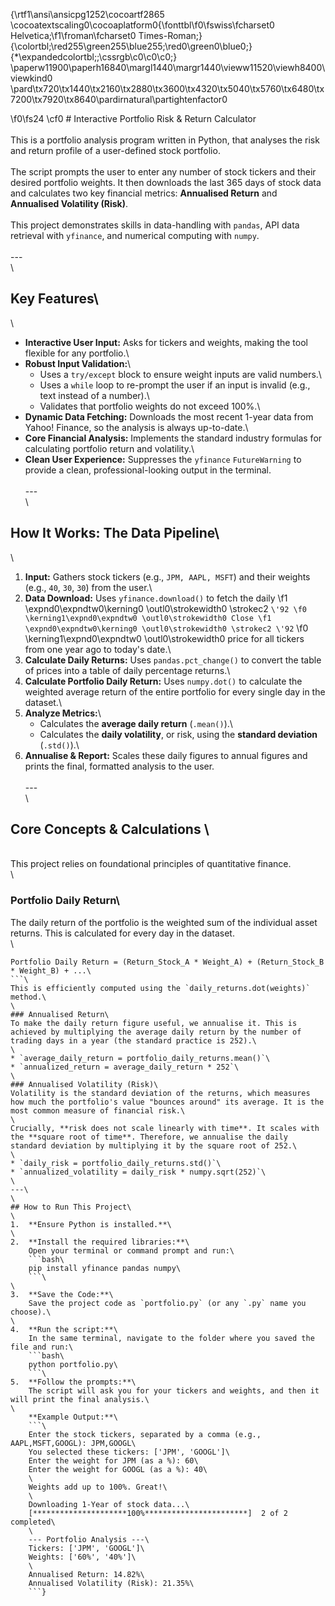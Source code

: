 {\rtf1\ansi\ansicpg1252\cocoartf2865
\cocoatextscaling0\cocoaplatform0{\fonttbl\f0\fswiss\fcharset0 Helvetica;\f1\froman\fcharset0 Times-Roman;}
{\colortbl;\red255\green255\blue255;\red0\green0\blue0;}
{\*\expandedcolortbl;;\cssrgb\c0\c0\c0;}
\paperw11900\paperh16840\margl1440\margr1440\vieww11520\viewh8400\viewkind0
\pard\tx720\tx1440\tx2160\tx2880\tx3600\tx4320\tx5040\tx5760\tx6480\tx7200\tx7920\tx8640\pardirnatural\partightenfactor0

\f0\fs24 \cf0 # Interactive Portfolio Risk & Return Calculator\
\
This is a portfolio analysis program written in Python, that analyses the risk and return profile of a user-defined stock portfolio.\
\
The script prompts the user to enter any number of stock tickers and their desired portfolio weights. It then downloads the last 365 days of stock data and calculates two key financial metrics: **Annualised Return** and **Annualised Volatility (Risk)**.\
\
This project demonstrates skills in data-handling with `pandas`, API data retrieval with `yfinance`, and numerical computing with `numpy`.\
\
---\
\
## Key Features\
\
* **Interactive User Input:** Asks for tickers and weights, making the tool flexible for any portfolio.\
* **Robust Input Validation:**\
    * Uses a `try/except` block to ensure weight inputs are valid numbers.\
    * Uses a `while` loop to re-prompt the user if an input is invalid (e.g., text instead of a number).\
    * Validates that portfolio weights do not exceed 100%.\
* **Dynamic Data Fetching:** Downloads the most recent 1-year data from Yahoo! Finance, so the analysis is always up-to-date.\
* **Core Financial Analysis:** Implements the standard industry formulas for calculating portfolio return and volatility.\
* **Clean User Experience:** Suppresses the `yfinance` `FutureWarning` to provide a clean, professional-looking output in the terminal.\
\
---\
\
## How It Works: The Data Pipeline\
\
1.  **Input:** Gathers stock tickers (e.g., `JPM, AAPL, MSFT`) and their weights (e.g., `40`, `30`, `30`) from the user.\
2.  **Data Download:** Uses `yfinance.download()` to fetch the daily 
\f1 \expnd0\expndtw0\kerning0
\outl0\strokewidth0 \strokec2 `\'92
\f0 \kerning1\expnd0\expndtw0 \outl0\strokewidth0 Close
\f1 \expnd0\expndtw0\kerning0
\outl0\strokewidth0 \strokec2 \'92`
\f0 \kerning1\expnd0\expndtw0 \outl0\strokewidth0  price for all tickers from one year ago to today's date.\
3.  **Calculate Daily Returns:** Uses `pandas.pct_change()` to convert the table of prices into a table of daily percentage returns.\
4.  **Calculate Portfolio Daily Return:** Uses `numpy.dot()` to calculate the weighted average return of the entire portfolio for every single day in the dataset.\
5.  **Analyze Metrics:**\
    * Calculates the **average daily return** (`.mean()`).\
    * Calculates the **daily volatility**, or risk, using the **standard deviation** (`.std()`).\
6.  **Annualise & Report:** Scales these daily figures to annual figures and prints the final, formatted analysis to the user.\
\
---\
\
## Core Concepts & Calculations \
\
This project relies on foundational principles of quantitative finance.\
\
### Portfolio Daily Return\
The daily return of the portfolio is the weighted sum of the individual asset returns. This is calculated for every day in the dataset.\
\
```\
Portfolio Daily Return = (Return_Stock_A * Weight_A) + (Return_Stock_B * Weight_B) + ...\
```\
This is efficiently computed using the `daily_returns.dot(weights)` method.\
\
### Annualised Return\
To make the daily return figure useful, we annualise it. This is achieved by multiplying the average daily return by the number of trading days in a year (the standard practice is 252).\
\
* `average_daily_return = portfolio_daily_returns.mean()`\
* `annualized_return = average_daily_return * 252`\
\
### Annualised Volatility (Risk)\
Volatility is the standard deviation of the returns, which measures how much the portfolio's value "bounces around" its average. It is the most common measure of financial risk.\
\
Crucially, **risk does not scale linearly with time**. It scales with the **square root of time**. Therefore, we annualise the daily standard deviation by multiplying it by the square root of 252.\
\
* `daily_risk = portfolio_daily_returns.std()`\
* `annualized_volatility = daily_risk * numpy.sqrt(252)`\
\
---\
\
## How to Run This Project\
\
1.  **Ensure Python is installed.**\
\
2.  **Install the required libraries:**\
    Open your terminal or command prompt and run:\
    ```bash\
    pip install yfinance pandas numpy\
    ```\
\
3.  **Save the Code:**\
    Save the project code as `portfolio.py` (or any `.py` name you choose).\
\
4.  **Run the script:**\
    In the same terminal, navigate to the folder where you saved the file and run:\
    ```bash\
    python portfolio.py\
    ```\
5.  **Follow the prompts:**\
    The script will ask you for your tickers and weights, and then it will print the final analysis.\
\
    **Example Output:**\
    ```\
    Enter the stock tickers, separated by a comma (e.g., AAPL,MSFT,GOOGL): JPM,GOOGL\
    You selected these tickers: ['JPM', 'GOOGL']\
    Enter the weight for JPM (as a %): 60\
    Enter the weight for GOOGL (as a %): 40\
    \
    Weights add up to 100%. Great!\
    \
    Downloading 1-Year of stock data...\
    [*********************100%***********************]  2 of 2 completed\
    \
    --- Portfolio Analysis ---\
    Tickers: ['JPM', 'GOOGL']\
    Weights: ['60%', '40%']\
    \
    Annualised Return: 14.82%\
    Annualised Volatility (Risk): 21.35%\
    ```}
